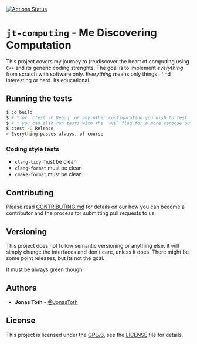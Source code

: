 [![Actions Status](https://github.com/JonasToth/jt-computing/workflows/Ubuntu/badge.svg)](https://github.com/JonasToth/jt-computing/actions)

# `jt-computing` - Me Discovering Computation

This project covers my journey to (re)discover the heart of computing using `C++`
and its generic coding strenghts.
The goal is to implement _everything_ from scratch with software only.
_Everything_ means only things I find interesting or hard. Its educational.

## Running the tests

```bash
$ cd build
$ # * or `ctest -C Debug` or any other configuration you wish to test
$ # * you can also run tests with the `-VV` flag for a more verbose output
$ ctest -C Release
> Everything passes always, of course
```

### Coding style tests

* `clang-tidy` must be clean
* `clang-format` must be clean
* `cmake-format` must be clean

## Contributing

Please read [CONTRIBUTING.md](CONTRIBUTING.md) for details on our how you can
become a contributor and the process for submitting pull requests to us.

## Versioning

This project does not follow semantic versioning or anything else. It will
simply change the interfaces and don't care, unless it does.
There might be some point releases, but its not the goal.

It must be always green though.

## Authors

* **Jonas Toth** - [@JonasToth](https://github.com/JonasToth)

## License

This project is licensed under the [GPLv3](https://www.gnu.org/licenses/gpl-3.0.en.html),
see the [LICENSE](LICENSE) file for details.
